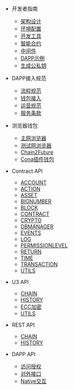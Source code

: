 
- 开发者指南
    - [架构设计](docs-cn/developer/architecture.md)
    - [环境配置](docs-cn/developer/environment.md)
    - [开发工具](docs-cn/developer/tool.md)
    - [智能合约](docs-cn/developer/contract.md)
    - [中间件](docs-cn/developer/middleware.md)
    - [DAPP示例](docs-cn/developer/demo.md)
    - [生成公私钥](docs-cn/developer/keypair.md)

- DAPP接入规范
    - [流程规范](docs-cn/dapp/flow.md)
    - [钱包接入](docs-cn/dapp/wallet.md)
    - [运营规范](docs-cn/dapp/operation.md)
    - [服务条款](docs-cn/dapp/service.md)
  
- 浏览器钱包
  - [主网浏览器](docs-cn/wallet/01-wallet-main-browser.md)
  - [测试网浏览器](docs-cn/wallet/02-wallet-test-browser.md)
  - [Chain2Future](docs-cn/wallet/03-wallet-chain2future.md)
  - [Cona插件钱包](docs-cn/wallet/04-wallet-cona.md)

- Contract API
    - [ACCOUNT](docs-cn/contract/01-ts-account.md)
    - [ACTION](docs-cn/contract/02-ts-action.md)
    - [ASSET](docs-cn/contract/03-ts-asset.md)
    - [BIGNUMBER](docs-cn/contract/04-ts-bigNumber.md)
    - [BLOCK](docs-cn/contract/05-ts-block.md)
    - [CONTRACT](docs-cn/contract/06-ts-contract.md)
    - [CRYPTO](docs-cn/contract/07-ts-crypto.md)
    - [DBMANAGER](docs-cn/contract/08-ts-dbmanager.md)
    - [EVENTS](docs-cn/contract/09-ts-events.md)
    - [LOG](docs-cn/contract/10-ts-log.md)
    - [PERMISSIONLEVEL](docs-cn/contract/11-ts-PermissionLevel.md)
    - [RETURN](docs-cn/contract/12-ts-return.md)
    - [TIME](docs-cn/contract/13-ts-time.md)
    - [TRANSACTION](docs-cn/contract/14-ts-transaction.md)
    - [UTILS](docs-cn/contract/15-ts-utils.md)
  
- U3 API
    - [CHAIN](docs-cn/u3/01-chain.md)
    - [HISTORY](docs-cn/u3/02-history.md)
    - [ECC加密](docs-cn/u3/03-ecc.md)
    - [UTILS](docs-cn/u3/04-utils.md)
        
- REST API
    - [CHAIN](docs-cn/rest/01-chain.md)
    - [HISTORY](docs-cn/rest/02-history.md)
    
- DAPP API
    - [访问授权](docs-cn/dapi/01-access.md)
    - [对外接口](docs-cn/dapi/02-async.md)
    - [Native交互](docs-cn/dapi/03-interactive.md)
